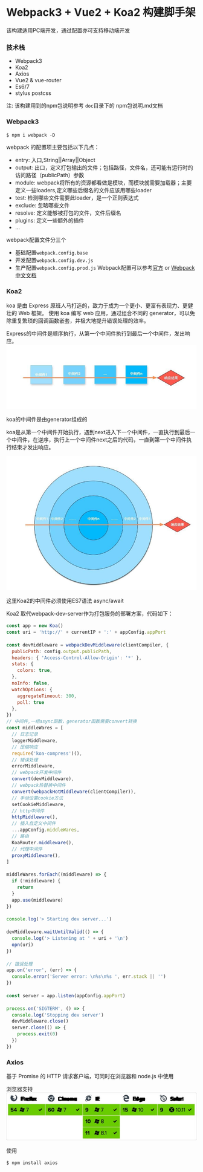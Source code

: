 # Webpack3 + Vue2 + Koa2 构建脚手架

该构建适用PC端开发，通过配置亦可支持移动端开发

### 技术栈
* Webpack3
* Koa2
* Axios
* Vue2 & vue-router
* Es6/7
* stylus postcss


注: 该构建用到的npm包说明参考 `doc`目录下的 npm包说明.md文档
### Webpack3
```html
$ npm i webpack -D
```
webpack 的配置项主要包括以下几点：
* entry: 入口,String||Array||Object
* output: 出口，定义打包输出的文件；包括路径，文件名，还可能有运行时的访问路径（publicPath）参数
* module: webpack将所有的资源都看做是模块，而模块就需要加载器；主要定义一些loaders,定义哪些后缀名的文件应该用哪些loader
* test: 检测哪些文件需要此loader，是一个正则表达式
* exclude: 忽略哪些文件
* resolve: 定义能够被打包的文件，文件后缀名
* plugins: 定义一些额外的插件
* ...

webpack配置文件分三个
* 基础配置`webpack.config.base`
* 开发配置`webpack.config.dev.js`
* 生产配置`webpack.config.prod.js`
Webpack配置可以参考[官方](https://webpack.js.org/configuration/) or [Webpack中文文档](http://www.css88.com/doc/webpack/)

### Koa2
koa 是由 Express 原班人马打造的，致力于成为一个更小、更富有表现力、更健壮的 Web 框架。
使用 koa 编写 web 应用，通过组合不同的 generator，可以免除重复繁琐的回调函数嵌套，并极大地提升错误处理的效率。

Express的中间件是顺序执行，从第一个中间件执行到最后一个中间件，发出响应。
![](doc/images/koa01.jpg)

koa的中间件是由generator组成的

koa是从第一个中间件开始执行，遇到next进入下一个中间件，一直执行到最后一个中间件，在逆序，执行上一个中间件next之后的代码，一直到第一个中间件执行结束才发出响应。

![](doc/images/koa02.jpg)

这里Koa2的中间件必须使用ES7语法 async/await

Koa2 取代webpack-dev-server作为打包服务的部署方案，代码如下：
```js
const app = new Koa()
const uri = 'http://' + currentIP + ':' + appConfig.appPort

const devMiddleware = webpackDevMiddleware(clientCompiler, {
  publicPath: config.output.publicPath,
  headers: { 'Access-Control-Allow-Origin': '*' },
  stats: {
    colors: true,
  },
  noInfo: false,
  watchOptions: {
    aggregateTimeout: 300,
    poll: true
  },
})
// 中间件,一组async函数，generator函数需要convert转换
const middleWares = [
  // 日志记录
  loggerMiddleware,
  // 压缩响应
  require('koa-compress')(),
  // 错误处理
  errorMiddleware,
  // webpack开发中间件
  convert(devMiddleware),
  // webpack热替换中间件
  convert(webpackHotMiddleware(clientCompiler)),
  // 手动设置cookie方法
  setCookieMiddleware,
  // http中间件
  httpMiddleware(),
  // 插入自定义中间件
  ...appConfig.middleWares,
  // 路由
  KoaRouter.middleware(),
  // 代理中间件
  proxyMiddleware(),
]

middleWares.forEach((middleware) => {
  if (!middleware) {
    return
  }
  app.use(middleware)
})

console.log('> Starting dev server...')

devMiddleware.waitUntilValid(() => {
  console.log('> Listening at ' + uri + '\n')
  opn(uri)
})

// 错误处理
app.on('error', (err) => {
  console.error('Server error: \n%s\n%s ', err.stack || '')
})

const server = app.listen(appConfig.appPort)

process.on('SIGTERM', () => {
  console.log('Stopping dev server')
  devMiddleware.close()
  server.close(() => {
    process.exit(0)
  })
})
```

###  Axios
基于 Promise 的 HTTP 请求客户端，可同时在浏览器和 node.js 中使用

浏览器支持
![](doc/images/axios.png)

使用
```html
$ npm install axios
```

